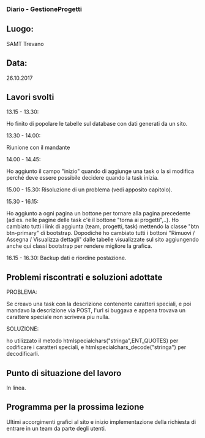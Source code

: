 ### Diario - GestioneProgetti
## Luogo:
SAMT Trevano

## Data: 
26.10.2017

## Lavori svolti			
13.15 - 13.30:  

Ho finito di popolare le tabelle sul database con dati generati da un sito.

13.30 - 14.00: 

Riunione con il mandante

14.00 - 14.45:

Ho aggiunto il campo "inizio" quando di aggiunge una task o la si modifica perché deve essere possibile decidere quando la task inizia.

15.00 - 15.30: 
Risoluzione di un problema (vedi apposito capitolo).

15.30 - 16.15:

Ho aggiunto a ogni pagina un bottone per tornare alla pagina precedente (ad es. nelle pagine delle task c'è il bottone "torna ai progetti",..). Ho cambiato tutti i link di aggiunta (team, progetti, task) mettendo la classe "btn btn-primary" di bootstrap.
Dopodiché ho cambiato tutti i bottoni "Rimuovi / Assegna / Visualizza dettagli" dalle tabelle visualizzate sul sito aggiungendo anche qui classi bootstrap per rendere migliore la grafica.

16.15 - 16.30: 
Backup dati e riordine postazione. 

## Problemi riscontrati e soluzioni adottate
PROBLEMA: 

Se creavo una task con la descrizione contenente caratteri speciali, e poi mandavo la descrizione via POST, l'url si buggava e appena trovava un carattere speciale non scriveva piu nulla.

SOLUZIONE:   

ho utilizzato il metodo htmlspecialchars("stringa",ENT_QUOTES) per codificare i caratteri speciali, e htmlspecialchars_decode("stringa") per decodificarli.

## Punto di situazione del lavoro
In linea.

## Programma per la prossima lezione
Ultimi accorgimenti grafici al sito e inizio implementazione della richiesta di entrare in un team da parte degli utenti.

